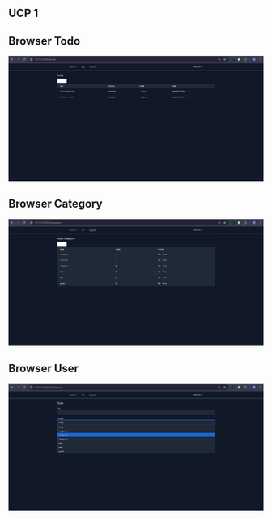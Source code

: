 ## UCP 1 

## Browser Todo
![alt text](<Screenshot/UCP1/Browser Todo.png>) 

## Browser Category
![alt text](<Screenshot/UCP1/Browser Category.png>) 

## Browser User 
![alt text](<Screenshot/UCP1/Browser User.png>) 

